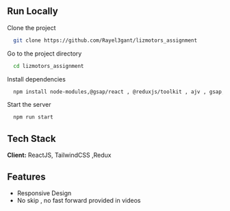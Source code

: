 
## Run Locally

Clone the project

```bash
  git clone https://github.com/Rayel3gant/lizmotors_assignment
```

Go to the project directory

```bash
  cd lizmotors_assignment
```

Install dependencies 

```bash
  npm install node-modules,@gsap/react , @reduxjs/toolkit , ajv , gsap,  react-circular-progressbar , react-icons , react-redux , video.js
```

Start the server

```bash
  npm run start
```


## Tech Stack

**Client:** ReactJS, TailwindCSS ,Redux




## Features

- Responsive Design
- No skip , no fast forward provided in videos


